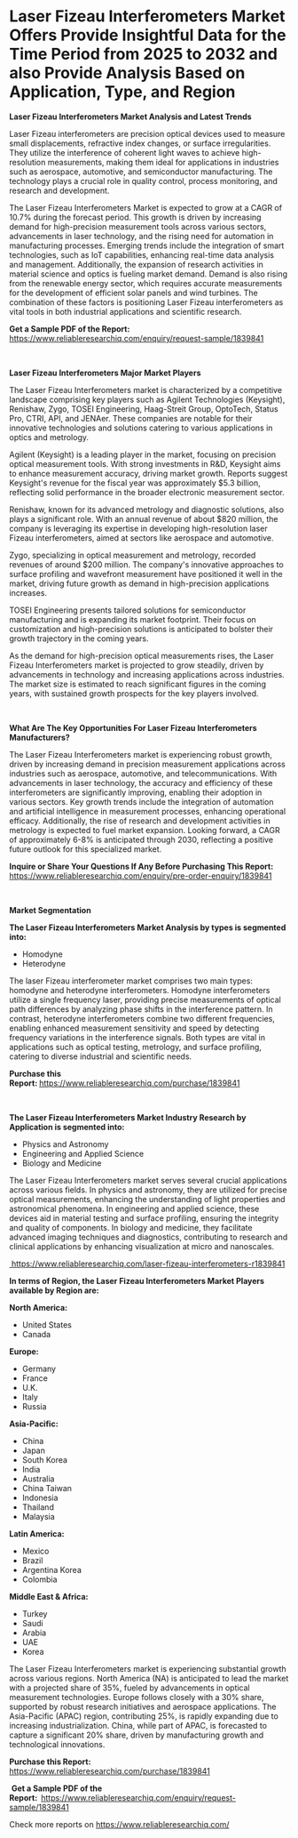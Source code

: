 <p><h1>Laser Fizeau Interferometers Market Offers Provide Insightful Data for the Time Period from 2025 to 2032 and also Provide Analysis Based on Application, Type, and Region</h1></p><p><strong>Laser Fizeau Interferometers Market Analysis and Latest Trends</strong></p>
<p><p>Laser Fizeau interferometers are precision optical devices used to measure small displacements, refractive index changes, or surface irregularities. They utilize the interference of coherent light waves to achieve high-resolution measurements, making them ideal for applications in industries such as aerospace, automotive, and semiconductor manufacturing. The technology plays a crucial role in quality control, process monitoring, and research and development.</p><p>The Laser Fizeau Interferometers Market is expected to grow at a CAGR of 10.7% during the forecast period. This growth is driven by increasing demand for high-precision measurement tools across various sectors, advancements in laser technology, and the rising need for automation in manufacturing processes. Emerging trends include the integration of smart technologies, such as IoT capabilities, enhancing real-time data analysis and management. Additionally, the expansion of research activities in material science and optics is fueling market demand. Demand is also rising from the renewable energy sector, which requires accurate measurements for the development of efficient solar panels and wind turbines. The combination of these factors is positioning Laser Fizeau interferometers as vital tools in both industrial applications and scientific research.</p></p>
<p><strong>Get a Sample PDF of the Report:&nbsp;</strong> <a href="https://www.reliableresearchiq.com/enquiry/request-sample/1839841?utm_campaign=2325&utm_medium=2&utm_source=Github&utm_content=ia&utm_term=12042025&utm_id=laser-fizeau-interferometers">https://www.reliableresearchiq.com/enquiry/request-sample/1839841</a></p>
<p>&nbsp;</p>
<p><strong>Laser Fizeau Interferometers Major Market Players</strong></p>
<p><p>The Laser Fizeau Interferometers market is characterized by a competitive landscape comprising key players such as Agilent Technologies (Keysight), Renishaw, Zygo, TOSEI Engineering, Haag-Streit Group, OptoTech, Status Pro, CTRI, API, and JENAer. These companies are notable for their innovative technologies and solutions catering to various applications in optics and metrology.</p><p>Agilent (Keysight) is a leading player in the market, focusing on precision optical measurement tools. With strong investments in R&D, Keysight aims to enhance measurement accuracy, driving market growth. Reports suggest Keysight's revenue for the fiscal year was approximately $5.3 billion, reflecting solid performance in the broader electronic measurement sector.</p><p>Renishaw, known for its advanced metrology and diagnostic solutions, also plays a significant role. With an annual revenue of about $820 million, the company is leveraging its expertise in developing high-resolution laser Fizeau interferometers, aimed at sectors like aerospace and automotive.</p><p>Zygo, specializing in optical measurement and metrology, recorded revenues of around $200 million. The company's innovative approaches to surface profiling and wavefront measurement have positioned it well in the market, driving future growth as demand in high-precision applications increases.</p><p>TOSEI Engineering presents tailored solutions for semiconductor manufacturing and is expanding its market footprint. Their focus on customization and high-precision solutions is anticipated to bolster their growth trajectory in the coming years.</p><p>As the demand for high-precision optical measurements rises, the Laser Fizeau Interferometers market is projected to grow steadily, driven by advancements in technology and increasing applications across industries. The market size is estimated to reach significant figures in the coming years, with sustained growth prospects for the key players involved.</p></p>
<p>&nbsp;</p>
<p><strong>What Are The Key Opportunities For Laser Fizeau Interferometers Manufacturers?</strong></p>
<p><p>The Laser Fizeau Interferometers market is experiencing robust growth, driven by increasing demand in precision measurement applications across industries such as aerospace, automotive, and telecommunications. With advancements in laser technology, the accuracy and efficiency of these interferometers are significantly improving, enabling their adoption in various sectors. Key growth trends include the integration of automation and artificial intelligence in measurement processes, enhancing operational efficacy. Additionally, the rise of research and development activities in metrology is expected to fuel market expansion. Looking forward, a CAGR of approximately 6-8% is anticipated through 2030, reflecting a positive future outlook for this specialized market.</p></p>
<p><strong>Inquire or Share Your Questions If Any Before Purchasing This Report:</strong> <a href="https://www.reliableresearchiq.com/enquiry/pre-order-enquiry/1839841?utm_campaign=2325&utm_medium=2&utm_source=Github&utm_content=ia&utm_term=12042025&utm_id=laser-fizeau-interferometers">https://www.reliableresearchiq.com/enquiry/pre-order-enquiry/1839841</a></p>
<p>&nbsp;</p>
<p><strong>Market Segmentation</strong></p>
<p><strong>The Laser Fizeau Interferometers Market Analysis by types is segmented into:</strong></p>
<p><ul><li>Homodyne</li><li>Heterodyne</li></ul></p>
<p><p>The laser Fizeau interferometer market comprises two main types: homodyne and heterodyne interferometers. Homodyne interferometers utilize a single frequency laser, providing precise measurements of optical path differences by analyzing phase shifts in the interference pattern. In contrast, heterodyne interferometers combine two different frequencies, enabling enhanced measurement sensitivity and speed by detecting frequency variations in the interference signals. Both types are vital in applications such as optical testing, metrology, and surface profiling, catering to diverse industrial and scientific needs.</p></p>
<p><strong>Purchase this Report:&nbsp;</strong><a href="https://www.reliableresearchiq.com/purchase/1839841?utm_campaign=2325&utm_medium=2&utm_source=Github&utm_content=ia&utm_term=12042025&utm_id=laser-fizeau-interferometers">https://www.reliableresearchiq.com/purchase/1839841</a></p>
<p>&nbsp;</p>
<p><strong>The Laser Fizeau Interferometers Market Industry Research by Application is segmented into:</strong></p>
<p><ul><li>Physics and Astronomy</li><li>Engineering and Applied Science</li><li>Biology and Medicine</li></ul></p>
<p><p>The Laser Fizeau Interferometers market serves several crucial applications across various fields. In physics and astronomy, they are utilized for precise optical measurements, enhancing the understanding of light properties and astronomical phenomena. In engineering and applied science, these devices aid in material testing and surface profiling, ensuring the integrity and quality of components. In biology and medicine, they facilitate advanced imaging techniques and diagnostics, contributing to research and clinical applications by enhancing visualization at micro and nanoscales.</p></p>
<p><a href="https://www.reliableresearchiq.com/laser-fizeau-interferometers-r1839841?utm_campaign=2325&utm_medium=2&utm_source=Github&utm_content=ia&utm_term=12042025&utm_id=laser-fizeau-interferometers">&nbsp;https://www.reliableresearchiq.com/laser-fizeau-interferometers-r1839841</a></p>
<p><strong>In terms of Region, the Laser Fizeau Interferometers Market Players available by Region are:</strong></p>
<p>
    <p> <strong> North America: </strong>
        <ul>
            <li>United States</li>
            <li>Canada</li>
        </ul>
        </p> 
    <p> <strong> Europe: </strong>
        <ul>
            <li>Germany</li>
            <li>France</li>
            <li>U.K.</li>
            <li>Italy</li>
            <li>Russia</li>
        </ul>
        </p> 
    <p> <strong> Asia-Pacific: </strong>
        <ul>
            <li>China</li>
            <li>Japan</li>
            <li>South Korea</li>
            <li>India</li>
            <li>Australia</li>
            <li>China Taiwan</li>
            <li>Indonesia</li>
            <li>Thailand</li>
            <li>Malaysia</li>
        </ul>
        </p> 
    <p> <strong> Latin America: </strong>
        <ul>
            <li>Mexico</li>
            <li>Brazil</li>
            <li>Argentina Korea</li>
            <li>Colombia</li>
        </ul>
        </p> 
    <p> <strong> Middle East & Africa: </strong>
        <ul>
            <li>Turkey</li>
            <li>Saudi</li>
            <li>Arabia</li>
            <li>UAE</li>
            <li>Korea</li>
        </ul>
    </p>
    </p>
<p><p>The Laser Fizeau Interferometers market is experiencing substantial growth across various regions. North America (NA) is anticipated to lead the market with a projected share of 35%, fueled by advancements in optical measurement technologies. Europe follows closely with a 30% share, supported by robust research initiatives and aerospace applications. The Asia-Pacific (APAC) region, contributing 25%, is rapidly expanding due to increasing industrialization. China, while part of APAC, is forecasted to capture a significant 20% share, driven by manufacturing growth and technological innovations.</p></p>
<p><strong>Purchase this Report: </strong><a href="https://www.reliableresearchiq.com/purchase/1839841?utm_campaign=2325&utm_medium=2&utm_source=Github&utm_content=ia&utm_term=12042025&utm_id=laser-fizeau-interferometers">https://www.reliableresearchiq.com/purchase/1839841</a></p>
<p>&nbsp;<strong>Get a Sample PDF of the Report:&nbsp;&nbsp;</strong><a href="https://www.reliableresearchiq.com/enquiry/request-sample/1839841?utm_campaign=2325&utm_medium=2&utm_source=Github&utm_content=ia&utm_term=12042025&utm_id=laser-fizeau-interferometers">https://www.reliableresearchiq.com/enquiry/request-sample/1839841</a></p>
<p><strong></strong></p>
<p>Check more reports on <a href="https://www.reliableresearchiq.com/?utm_campaign=2325&utm_medium=2&utm_source=Github&utm_content=ia&utm_term=12042025&utm_id=laser-fizeau-interferometers">https://www.reliableresearchiq.com/</a></p>